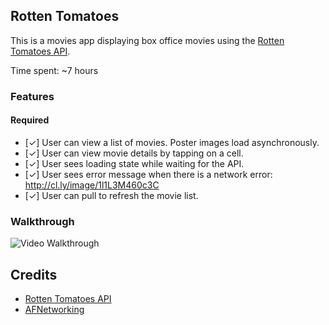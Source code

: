 ## Rotten Tomatoes

This is a movies app displaying box office movies using the [Rotten Tomatoes API](http://developer.rottentomatoes.com/docs/read/JSON).

Time spent: ~7 hours

### Features

#### Required

- [✓] User can view a list of movies. Poster images load asynchronously.
- [✓] User can view movie details by tapping on a cell.
- [✓] User sees loading state while waiting for the API.
- [✓] User sees error message when there is a network error: http://cl.ly/image/1l1L3M460c3C
- [✓] User can pull to refresh the movie list.

### Walkthrough
![Video Walkthrough]()

Credits
---------
* [Rotten Tomatoes API](http://developer.rottentomatoes.com/docs/read/JSON)
* [AFNetworking](https://github.com/AFNetworking/AFNetworking)
